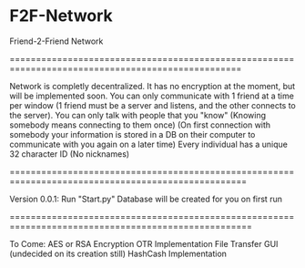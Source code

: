 F2F-Network
===========

Friend-2-Friend Network

==================================================================================================

Network is completly decentralized.
It has no encryption at the moment, but will be implemented soon.
You can only communicate with 1 friend at a time per window
  (1 friend must be a server and listens, and the other connects to the server).
You can only talk with people that you "know"
  (Knowing somebody means connecting to them once)
  (On first connection with somebody your information is stored in a DB on their computer
    to communicate with you again on a later time)
Every individual has a unique 32 character ID (No nicknames)

===================================================================================================

Version 0.0.1:
  Run "Start.py"
  Database will be created for you on first run

====================================================================================================

To Come:
  AES or RSA Encryption
  OTR Implementation
  File Transfer
  GUI (undecided on its creation still)
  HashCash Implementation
